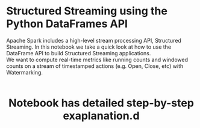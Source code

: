 # Structured Streaming using the Python DataFrames API

Apache Spark includes a high-level stream processing API, Structured Streaming. In this notebook we take a quick look at how to use the DataFrame API to build Structured Streaming applications. <br/> 
We want to compute real-time metrics like running counts and windowed counts on a stream of timestamped actions (e.g. Open, Close, etc) with Watermarking. <br />
 <br />
 <h1 align="center"> Notebook has detailed step-by-step exaplanation.d</h1>
